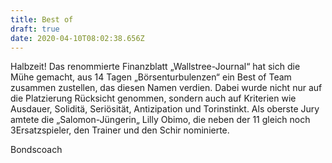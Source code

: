 ```yaml
---
title: Best of
draft: true
date: 2020-04-10T08:02:38.656Z
---
```

Halbzeit! Das renommierte Finanzblatt „Wallstree-Journal“ hat sich die Mühe gemacht, aus 14 Tagen „Börsenturbulenzen“ ein Best of Team zusammen zustellen, das diesen Namen verdien. Dabei wurde nicht nur auf die Platzierung Rücksicht genommen, sondern auch auf Kriterien wie Ausdauer, Soliditä, Seriösität, Antizipation und Torinstinkt. Als oberste Jury amtete die „Salomon-Jüngerin„ Lilly Obimo, die neben der 11 gleich noch 3Ersatzspieler, den Trainer und den Schir nominierte.

Bondscoach